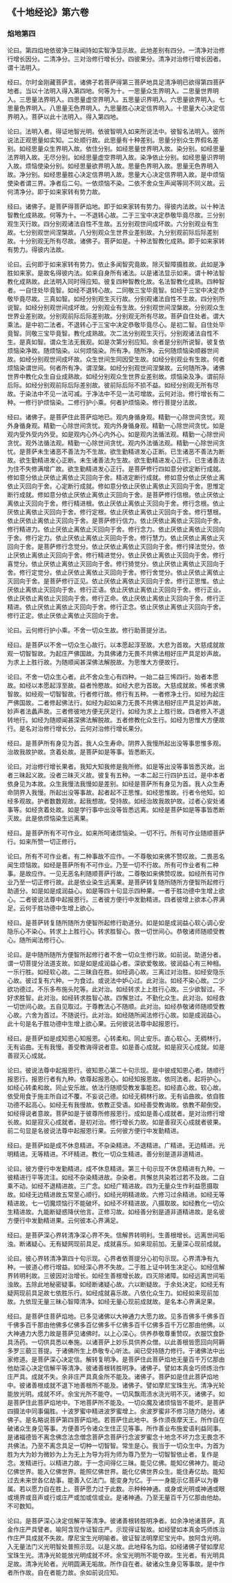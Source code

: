 ## 《十地经论》第六卷

### 焰地第四

论曰。第四焰地依彼净三昧闻持如实智净显示故。此地差别有四分。一清净对治修行增长因分。二清净分。三对治修行增长分。四彼果分。清净对治修行增长因者。谓十法明入。

经曰。尔时金刚藏菩萨言。诸佛子若菩萨得第三菩萨地具足清净明已欲得第四菩萨地者。当以十法明入得入第四地。何等为十。一思量众生界明入。二思量世界明入。三思量法界明入。四思量虚空界明入。五思量识界明入。六思量欲界明入。七思量色界明入。八思量无色界明入。九思量胜心决定信界明入。十思量大心决定信界明入。菩萨以此十法明入。得入第四地。

论曰。法明入者。得证地智光明。依彼智明入如来所说法中。彼智名法明入。彼所说法正观思量如实知。二处顺行故。此思量有十种差别。思量分别众生界假名差别。如经思量众生界明入故。依住分别。如经思量世界明入故。染分别。如经思量法界明入故。无尽分别。如经思量虚空界明入故。染净依止分别。如经思量识界明入故。烦恼使染分别。如经思量欲界明入故。思量色界明入故。思量无色界明入故。净分别。如经思量胜心决定信界明入故。思量大心决定信界明入故。是中烦恼使染者谓三界。净者后二句。一依烦恼不染。二依不舍众生声闻等同不同义故。云何清净分。即于如来家转有势力故。

经曰。诸佛子。是菩萨得菩萨焰地。即于如来家转有势力。得彼内法故。以十种法智教化成熟故。何等为十。一不退转心故。二于三宝中决定恭敬毕竟尽故。三分别观生灭行故。四分别观诸法自性不生故。五分别观世间成坏故。六分别观业有生故。七分别观世间涅槃故。八分别观众生世界业差别故。九分别观前际后际差别故。十分别观无所有尽故。诸佛子。菩萨如是。十种法智教化成熟。即于如来家转有势力。得彼内法故。

论曰。云何即于如来家转有势力。依止多闻智究竟故。除灭智障摄胜故。此如是净胜如来家。是故名得彼内法。如来自身所有诸法。以是诸法显示如来。谓十种法智教化成熟故。此法明入同时得应知。彼复四种智教化故。名法智教化成熟。四种智者。一自住处毕竟智。如经不退转心故。二同敬三宝毕竟智。如经于三宝中决定恭敬毕竟尽故。三真如智。如经分别观生灭行故。分别观诸法自性不生故。四分别所说智。如经分别观世间成坏故。分别观业有生故。分别观世间涅槃故。分别观众生世界业差别故。分别观前际后际差别故。分别观无所有尽故。菩萨自住处者。谓大乘法。是中初二法者。不退转心于三宝中决定恭敬毕竟尽心。是初二智。自住处毕竟智。同敬三宝毕竟智。教化成熟故。次二法分别观生灭行。分别观诸法自性不生。是真如智。谓众生法无我观。如是次第分别应知。余者是分别所说智。彼复依烦恼染净故。随烦恼染。以何烦恼染。所有净。随所净。云何随烦恼染顺器世间故。如经分别观世间成坏故。众生世间生同因受生故。如经分别观业有生故。何者烦恼染谓世间。何者所有净。谓涅槃。如经分别观世间涅槃故。云何随所净。诸佛世界中教化众生自业成熟故。如经分别观众生世界业差别故。烦恼染及净。谓前际后际。如经分别观前际后际差别故。彼前际后际不损不益。如经分别观无所有尽故。于染法中不见一法可减。于净法中不见一法可增故。云何对治。修行增长有二种。一修行护烦恼染。二修行护小乘。何者护烦恼染。修行菩提分法故。

经曰。诸佛子。是菩萨住此菩萨焰地已。观内身循身观。精勤一心除世间贪忧。观外身循身观。精勤一心除世间贪忧。观内外身循身观。精勤一心除世间贪忧。如是观内受外受内外受。如是观内心外心内外心。如是观内法循法观。精勤一心除世间贪忧。观外法循法观。精勤一心除世间贪忧。观内外法循法观。精勤一心除世间贪忧。是菩萨未生诸恶不善法为不生故。欲生勤精进发心正断。已生诸恶不善法为断故。欲生勤精进发心正断。未生诸善法为生故。欲生勤精进发心正行。已生诸善法为住不失修满增广故。欲生勤精进发心正行。是菩萨修行四如意分欲定断行成就。修如意分依止厌依止离依止灭回向于舍。精进定断行成就。修如意分依止厌依止离依止灭回向于舍。心定断行成就。修如意分依止厌依止离依止灭回向于舍。思惟定断行成就。修如意分依止厌依止离依止灭回向于舍。是菩萨修行信根。依止厌依止离依止灭回向于舍。修行精进根。依止厌依止离依止灭回向于舍。修行念根。依止厌依止离依止灭回向于舍。修行定根。依止厌依止离依止灭回向于舍。修行慧根。依止厌依止离依止灭回向于舍。是菩萨修行信力。依止厌依止离依止灭回向于舍。修行精进力。依止厌依止离依止灭回向于舍。修行念力。依止厌依止离依止灭回向于舍。修行定力。依止厌依止离依止灭回向于舍。修行慧力。依止厌依止离依止灭回向于舍。是菩萨修行念觉分。依止厌依止离依止灭回向于舍。修行择法觉分。依止厌依止离依止灭回向于舍。修行精进觉分。依止厌依止离依止灭回向于舍。修行喜觉分。依止厌依止离依止灭回向于舍。修行猗觉分。依止厌依止离依止灭回向于舍。修行定觉分。依止厌依止离依止灭回向于舍。修行舍觉分。依止厌依止离依止灭回向于舍。是菩萨修行正见。依止厌依止离依止灭回向于舍。修行正思惟。依止厌依止离依止灭回向于舍。修行正语。依止厌依止离依止灭回向于舍。修行正业。依止厌依止离依止灭回向于舍。修行正命。依止厌依止离依止灭回向于舍。修行正精进。依止厌依止离依止灭回向于舍。修行正念。依止厌依止离依止灭回向于舍。修行正定。依止厌依止离依止灭回向于舍。

论曰。云何修行护小乘。不舍一切众生故。修行助菩提分法。

经曰。是菩萨以不舍一切众生心故行。以本愿起淳至故。大悲为首故。大慈成就故观一切智智故。为起庄严佛国故。为具佛诸力无畏不共佛法相好庄严具足妙声故。为求上上胜行故。为随顺闻甚深佛法解脱故。为思惟大方便故行。

论曰。不舍一切众生心者。此不舍众生心有四种。一始二益三悕四行。始者本愿故。如经以本愿起淳至故。益者怜愍故。如经大悲为首故。大慈成就故。悕者求佛智故。如经观一切智智故。行者修行故。修行有五种。一者修净土行。如经为起庄严佛国故。二者修起佛法行。如经为起如来力无畏不共佛法相好庄严具足妙声故。妙声者法蠡声故。三者修彼地方便无厌足行。如经为求上上胜行故。四者修入不退转地行。如经为随顺闻甚深佛法解脱故。五者修教化众生行。如经为思惟大方便故行。是名对治修行增长分。云何对治修行增长果分。

经曰。是菩萨所有身见为首。我人众生寿命。阴界入我慢所起出没等事思惟多观。治故我故护故。贪着处故。是菩萨如是等事。皆悉断灭。

论曰。对治修行增长果者。我知大知我修是我所修。如是等出没等事皆悉灭故。出者三昧起义故。没者三昧灭义故。彼复有五种。一本二起三行四护五过。是中本者依身见为本故。众生我慢法我慢如是差别。如经是菩萨所有身见为首。我人众生寿命阴界入我慢。所起出没等事故。起者起不正思惟。如经思惟故。行者令他知。如经多观故。护者数数观故。起我想故。受持故。如经治故我故护故。过者心安处诸事等。如经贪着处故。如是学行事中出没等皆悉远离。如经是菩萨如是等事皆悉断灭故。此是依烦恼染生远离果。

经曰。是菩萨所有不可作业。如来所呵诸烦恼染。一切不行。所有可作业随顺菩萨行。如来所赞一切正修行。

论曰。所有不可作业者。有二种事故不应作。一不尊敬如来佛不赞叹故。二畏恶名闻生烦恼故。如经是菩萨所有不可作业。乃至一切不行故。所有可作业者有二种事。是故应作。一见无恶名利随顺菩萨行故。二尊敬如来佛赞叹故。如经所有可作业乃至一切正修行故。此是依业染生远离果。是菩萨转复随所随所方便智所起修行助道分。如是如是成润益心。如是等四十句显示四种果。一者于胜功德中生增上欲心。二者彼说法尊中起报恩行。三者彼方便行中发勤精进。四者彼增上欲本心界满足。云何于胜功德中生增上欲心。

经曰。是菩萨转复随所随所方便智所起修行助道分。如是如是成润益心软心调心安隐乐心不染心。转求上上胜行心。转求胜智心。救一切世间心。恭敬诸师随顺受教心。随所闻法修行心。

论曰。是中随所随所方便智所起修行者不舍一切众生修行故。如前说。助道分者。谓一切菩提分法道支故。如是如是成润益心者。深欲爱敬故。彼润益心有三种相。一乐行胜。如经软心故。二三昧自在胜。如经调心故。三离过对治胜。如经安隐乐心故。彼过复有六种。一为食过。或说法中妒心过。此对治。如经不染心故。二少欲功德过。不乐多布施头陀等。此对治。如经转求上上胜行心故。三少欲智过。不好求胜智。此对治。如经转求胜智心故。四懈怠过。不勤化众生。此对治。如经救一切世间心故。五自见取过。于尊教法心不随顺。此对治。如经恭敬诸师随顺受教心故。六舍为首过。不随说行。此对治。如经随所闻法修行心故。如是成润益心。此十句是名于胜功德中生增上欲心果。云何彼说法尊中起报恩行。

经曰。是菩萨如是成知恩心知报恩。心转柔和。同止安乐。直心软心。无稠林行。无有谄曲。无有我慢。善受教诲得说者意。如是善心成就。如是寂灭心成就。如是善寂灭心成就。

论曰。彼说法尊中起报恩行。彼知恩心第二十句示现。是中彼成知恩心者。随顺行报恩行。报恩行者有九种。依尊起报恩心。如经知报恩故。依同法者。起将护心。如经心转柔和故。同止安乐故。依法行随顺受教发事能忍。如经直心故。软心故。依受用食于施主所自过不覆。不妄说己德。如经无稠林行故。无有谄曲故。依自胜功德不起高心。如经无有我慢故。依教正受语。如经善受教诲故。依教不颠倒受。如经得说者意故。菩萨如是于彼尊所修报恩行。成如是善心成就者。是对治修行增长故。如是寂灭心成就者。是初对治。修行增长力故。如是善寂灭心成就者彼果。前二句显是名彼说法尊中起报恩行果。云何彼方便行中发勤精进。

经曰。是菩萨如是成不休息精进。不杂染精进。不退精进。广精进。无边精进。光明精进。无等精进。不坏精进。教化一切众生精进。善分别是道非道精进。

论曰。彼方便行中发勤精进。成不休息精进。第三十句示现不休息精进有九种。一彼精进行平等流注。如经不杂染精进故。杂染者。共懈怠共染若过若不及故。二自乘不动。如经不退精进故。三广念。如经广精进故。四为无量众生作利益愿摄取故。如经无边精进故五常至心顺行。如经光明精进故。六修习过余精进。如经无等精进故。七一切魔烦恼行不能破坏。如经不坏精进故。八摄取故。如经教化一切众生精进故。九能断疑惑降伏他言。正修习故。如经善分别是道非道精进故。是名彼方便行中发勤精进果。云何彼本心界满足。

经曰。是菩萨深心界转清净深心界不失。信解界转明利。生善根增长。远离世间垢浊。断诸疑心。无有疑网现前具足。成就喜乐。如来现前加。无量深心现前成就。

论曰。彼心界转清净第四十句示现。心界者依菩提分心初句示现。心界清净有九种。一彼道心修行增益。如经深心界不失故。二于胜上证中转生决定心。如经信解界转明利故。三彼因对治增长。如经生善根增长故。四灭除诸障。如经远离世间垢浊故。五除此地秘密疑事。如经断诸疑心故。六以断疑故。于余处决定。如经无有疑网现前具足故七依胜乐行。如经成就喜乐故。八依化众生力。如经如来现前加故。九依现无量三昧心智障清净。如经无量心现前成就故。是名本心界满足果。

经曰。是菩萨住菩萨焰地。已多见诸佛以大神通力大愿力故。见多百佛多千佛多百千佛多百千那由他佛多亿佛多百亿佛多千亿佛多百千亿佛多百千万亿那由他佛。以大神通力大愿力故是菩萨见诸佛时。以上心深心。供养恭敬尊重赞叹。衣服饮食卧具汤药。一切供具悉以奉施。以诸菩萨上妙乐具供养众僧。以此善根皆愿回向阿耨多罗三藐三菩提。于诸佛所生上恭敬专心听法。闻已受持随力修行。于诸佛法中出家修道。是菩萨深心决定信。解转复明净。是菩萨住此菩萨焰地无量百千万亿那由他劫深心决定信解平等清净。彼诸善根转胜明净。诸佛子。譬如本真金巧师炼治作庄严具。成就不失。余非庄严具真金所不能及。诸佛子。菩萨如是住此菩萨焰地中。彼诸善根成就不退下地善根所不能及。诸佛子。譬如摩尼宝珠生光。清净光轮能放光明。成就不坏。余宝光所不能夺。一切风飘雨渍水浇光明不灭。诸佛子。如是菩萨住此菩萨焰地中。下地菩萨所不能及。一切众魔及诸烦恼皆不能坏。是菩萨四摄法中同事偏胜。十波罗蜜中精进波罗蜜增上。余波罗蜜非不修习随力随分。诸佛子。是名略说菩萨第四菩萨焰地。若菩萨住此地中。多作须夜摩天王。所作自在破诸众生身见等事。方便善巧令诸众生住正见等事。所作善业布施爱语利益同事。是诸福德皆不离念佛念法念僧念菩萨念菩萨行念波罗蜜念十地念不坏力念无畏念不共佛法。乃至不离念具足一切种一切智智。常生是心。我当于一切众生中。为首为胜为大为妙为微妙为上为无上为导为将为师为尊乃至为一切智智依止者。复作是念。发精进行。以精进力故。于一念间得亿三昧。能见亿佛。能知亿佛神力。能动亿佛世界。能入亿佛世界。能照亿佛世界。能化亿佛世界众生。能住寿亿劫。能知过去未来世各亿劫事。能善入亿法门。能变身为亿。于一一身能示亿菩萨以为眷属。若以愿力自在胜上。菩萨愿力过于此数。示种种神通。或身或光明或神通或眼或境界或音声或行或庄严或加或信或业。是诸神通。乃至无量百千万亿那由他劫。不可数知。

论曰。是菩萨深心决定信解平等清净。彼诸善根转胜明净者。如余净地诸菩萨。真金作庄严具譬者。喻阿含现作证智庄严。示现得证智故。如经譬如本真金巧师炼治作庄严具成就不失故。摩尼宝生光明喻者。彼证智法明摩尼宝光中。放阿含光明。入无量法门义光明智处普照示现。以是义故。此地释名为焰。如经诸佛子譬如摩尼宝珠生光。清净光轮能放光明成就不坏。余宝光明所不能夺故。生光者。有光明具足故。清净光轮者。光明圆满无垢故。所作自在者。破诸众生身见等事故。是中作者所作故。自在者能力故。余如前说应知。